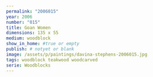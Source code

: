 ```yaml
---
permalink: "2006015"
year: 2006
number: "015"
title: Goan Women
dimensions: 135 x 55
medium: woodblock
show_in_home: #true or empty
publish: # notyet or blank
image: /assets/p/paintings/davina-stephens-2006015.jpg
tags: woodblock teakwood woodcarved
serie: Woodblocks
---
```

